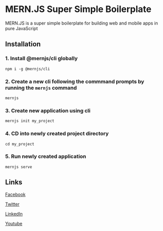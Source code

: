 # MERN.JS Super Simple Boilerplate
MERN.JS is a super simple boilerplate for building web and mobile apps in pure JavaScript

## Installation

### 1. Install @mernjs/cli globally   
```
npm i -g @mernjs/cli
```

### 2. Create a new cli following the commmand prompts by running the `mernjs` command   
```
mernjs
```

### 3. Create new application using cli   
```
mernjs init my_project
```

### 4. CD into newly created project directory   
```
cd my_project
```

### 5. Run newly created application   
```
mernjs serve
```

## Links
[Facebook](https://www.facebook.com/mernjs)

[Twitter](https://twitter.com/mernjs)

[LinkedIn](https://www.linkedin.com/in/mernjs-community-269551191/)

[Youtube](https://www.youtube.com/channel/UCAcmuHoa3sEN_KuwFYk6xMw)